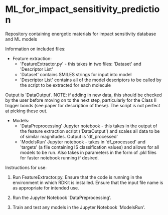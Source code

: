 # ML_for_impact_sensitivity_prediction
Repository containing energetic materials for impact sensitivity database and ML models

Information on included files:
 
- Feature extraction:
	- 'FeatureExtractor.py' - this takes in two files: 'Dataset' and 'Descriptor List'
	- 'Dataset' contains SMILES strings for input into model
	- 'Descriptor List' contains all of the model descriptors to be called by the script to be extracted for each molecule
	
Output is 'DataOutput'. NOTE: if adding in new data, this should be checked by the user before moving on to the next step, 	particularly for the Class II trigger bonds (see paper for description of these). The script is not perfect at picking these out.
 
- Models:
	- 'DataPreprocessing' Jupyter notebook - this takes in the output of the feature extraction script ('DataOutput') and scales all data to be of similar magnitudes. Output is 'df_processed'
	- 'ModelsRun' Jupyter notebook - takes in 'df_processed' and 'targets' (a file containing IS classification values) and allows for all models to be run. Also takes in parameters in the form of .pkl files for faster notebook running if desired.

Instructions for use:

1. Run FeatureExtractor.py. Ensure that the code is running in the environment in which RDKit is installed. Ensure that the input file name is as appropriate for intended use.

2. Run the Jupyter Notebook 'DataPreprocessing'. 

3. Train and test any models in the Jupyter Notebook 'ModelsRun'.
